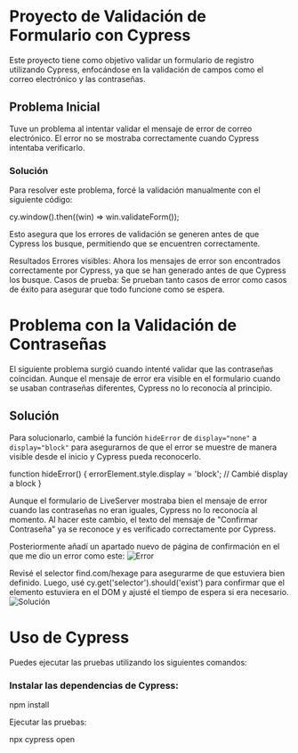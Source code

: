 # Proyecto de Validación de Formulario con Cypress

Este proyecto tiene como objetivo validar un formulario de registro utilizando Cypress, enfocándose en la validación de campos como el correo electrónico y las contraseñas.

## Problema Inicial

Tuve un problema al intentar validar el mensaje de error de correo electrónico. El error no se mostraba correctamente cuando Cypress intentaba verificarlo.

### Solución

Para resolver este problema, forcé la validación manualmente con el siguiente código:

cy.window().then((win) => win.validateForm());

Esto asegura que los errores de validación se generen antes de que Cypress los busque, permitiendo que se encuentren correctamente.

Resultados
Errores visibles: Ahora los mensajes de error son encontrados correctamente por Cypress, ya que se han generado antes de que Cypress los busque.
Casos de prueba: Se prueban tanto casos de error como casos de éxito para asegurar que todo funcione como se espera.

# Problema con la Validación de Contraseñas

El siguiente problema surgió cuando intenté validar que las contraseñas coincidan. Aunque el mensaje de error era visible en el formulario cuando se usaban contraseñas diferentes, Cypress no lo reconocía al principio.

## Solución

Para solucionarlo, cambié la función `hideError` de `display="none"` a `display="block"` para asegurarnos de que el error se muestre de manera visible desde el inicio y Cypress pueda reconocerlo.

function hideError() {
  errorElement.style.display = 'block'; // Cambié display a block
}

Aunque el formulario de LiveServer mostraba bien el mensaje de error cuando las contraseñas no eran iguales, Cypress no lo reconocía al momento. Al hacer este cambio, el texto del mensaje de "Confirmar Contraseña" ya se reconoce y es verificado correctamente por Cypress.

Posteriormente añadí un apartado nuevo de página de confirmación en el que me dio un error como este:
![Error](ruta/a/la/imagen.jpg)

Revisé el selector find.com/hexage para asegurarme de que estuviera bien definido. Luego, usé cy.get('selector').should('exist') para confirmar que el elemento estuviera en el DOM y ajusté el tiempo de espera si era necesario.
![Solución](ruta/a/la/imagen.jpg)

# Uso de Cypress

Puedes ejecutar las pruebas utilizando los siguientes comandos:

### Instalar las dependencias de Cypress:

npm install

Ejecutar las pruebas:

npx cypress open
